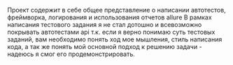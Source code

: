 Проект содержит в себе общее представление о написании автотестов, фреймворка, логирования и использования отчетов allure
В рамках написания тестового задания я не стал дотошно и всевозможно покрывать автотестами api  т.к.
если я верно понимаю суть тестовых заданий, вам необходимо понять ход мое мышления, стиль написания кода,
а так же понять мой основной подход к решению задачи - надеюсь я смог его продемонстрировать. 